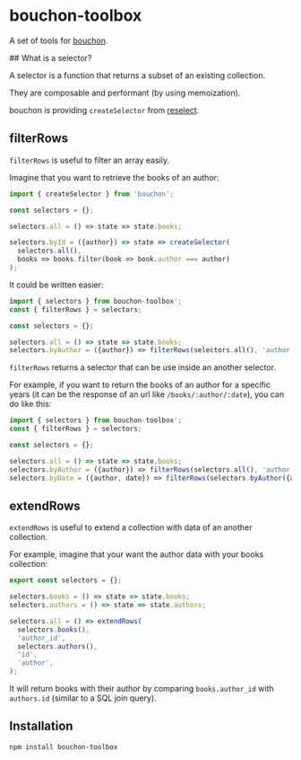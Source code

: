 # bouchon-toolbox

A set of tools for [bouchon](https://github.com/cr0cK/bouchon).

## What is a selector?

A selector is a function that returns a subset of an existing collection.

They are composable and performant (by using memoization).

bouchon is providing `createSelector` from [reselect](https://github.com/rackt/reselect).

## filterRows

`filterRows` is useful to filter an array easily.

Imagine that you want to retrieve the books of an author:

```js
import { createSelector } from 'bouchon';

const selectors = {};

selectors.all = () => state => state.books;

selectors.byId = ({author}) => state => createSelector(
  selectors.all(),
  books => books.filter(book => book.author === author)
);
```

It could be written easier:

```js
import { selectors } from bouchon-toolbox';
const { filterRows } = selectors;

const selectors = {};

selectors.all = () => state => state.books;
selectors.byAuthor = ({author}) => filterRows(selectors.all(), 'author', author);
```

`filterRows` returns a selector that can be use inside an another selector.

For example, if you want to return the books of an author for a specific years
(it can be the response of an url like `/books/:author/:date`), you can do like this:

```js
import { selectors } from bouchon-toolbox';
const { filterRows } = selectors;

const selectors = {};

selectors.all = () => state => state.books;
selectors.byAuthor = ({author}) => filterRows(selectors.all(), 'author', author);
selectors.byDate = ({author, date}) => filterRows(selectors.byAuthor({author}), 'date', date);
```

## extendRows

`extendRows` is useful to extend a collection with data of an another collection.

For example, imagine that your want the author data with your books collection:

```js
export const selectors = {};

selectors.books = () => state => state.books;
selectors.authors = () => state => state.authors;

selectors.all = () => extendRows(
  selectors.books(),
  'author_id',
  selectors.authors(),
  'id',
  'author',
);
```

It will return books with their author by comparing `books.author_id` with `authors.id` (similar to a SQL join query).


## Installation

``` bash
npm install bouchon-toolbox
```
